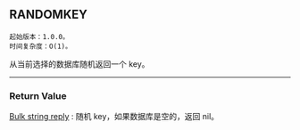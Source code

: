 ## RANDOMKEY 

    起始版本：1.0.0。
    时间复杂度：O(1)。

从当前选择的数据库随机返回一个 key。

---

### Return Value

[Bulk string reply](../topics/protocol.md#resp-bulk-strings) : 随机 key，如果数据库是空的，返回 nil。